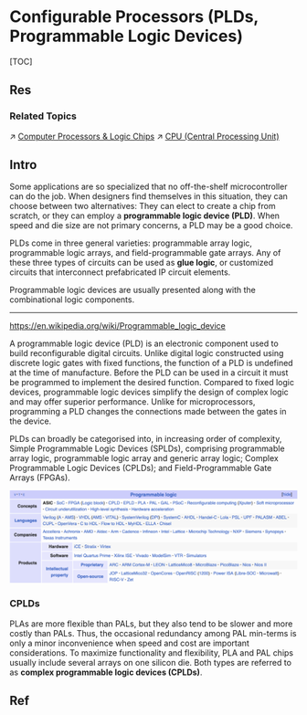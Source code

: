 # Configurable Processors (PLDs, Programmable Logic Devices)

[TOC]



## Res
### Related Topics
↗ [Computer Processors & Logic Chips](../../../../../🔑%20CS%20Core/👷🏾‍♂️%20Computer%20System/Computer%20Architecture/Computer%20Microarchitectures%20(Computer%20Organization)%20&%20von%20Neumann%20Model/🚦%20Computer%20Processors%20&%20Logic%20Chips/Computer%20Processors%20&%20Logic%20Chips.md)
↗ [CPU (Central Processing Unit)](../../../../../🔑%20CS%20Core/👷🏾‍♂️%20Computer%20System/Computer%20Architecture/Computer%20Microarchitectures%20(Computer%20Organization)%20&%20von%20Neumann%20Model/🚦%20Computer%20Processors%20&%20Logic%20Chips/📌%20Microprocessors%20Unit%20(MPU)/CPU%20(Central%20Processing%20Unit)/CPU%20(Central%20Processing%20Unit).md)



## Intro
Some applications are so specialized that no off-the-shelf microcontroller can do the job. When designers find themselves in this situation, they can choose between two alternatives: They can elect to create a chip from scratch, or they can employ a **programmable logic device (PLD)**. When speed and die size are not primary concerns, a PLD may be a good choice. 

PLDs come in three general varieties: programmable array logic, programmable logic arrays, and field-programmable gate arrays. Any of these three types of circuits can be used as **glue logic**, or customized circuits that interconnect prefabricated IP circuit elements. 

Programmable logic devices are usually presented along with the combinational logic components.

---
https://en.wikipedia.org/wiki/Programmable_logic_device

A programmable logic device (PLD) is an electronic component used to build reconfigurable digital circuits. Unlike digital logic constructed using discrete logic gates with fixed functions, the function of a PLD is undefined at the time of manufacture. Before the PLD can be used in a circuit it must be programmed to implement the desired function. Compared to fixed logic devices, programmable logic devices simplify the design of complex logic and may offer superior performance. Unlike for microprocessors, programming a PLD changes the connections made between the gates in the device.

PLDs can broadly be categorised into, in increasing order of complexity, Simple Programmable Logic Devices (SPLDs), comprising programmable array logic, programmable logic array and generic array logic; Complex Programmable Logic Devices (CPLDs); and Field-Programmable Gate Arrays (FPGAs).

![](../../../../../../Assets/Pics/Screenshot%202024-05-23%20at%202.05.33%20PM.png)


### CPLDs
PLAs are more flexible than PALs, but they also tend to be slower and more costly than PALs. Thus, the occasional redundancy among PAL min-terms is only a minor inconvenience when speed and cost are important considerations. To maximize functionality and flexibility, PLA and PAL chips usually include several arrays on one silicon die. Both types are referred to as **complex programmable logic devices (CPLDs)**.



## Ref

